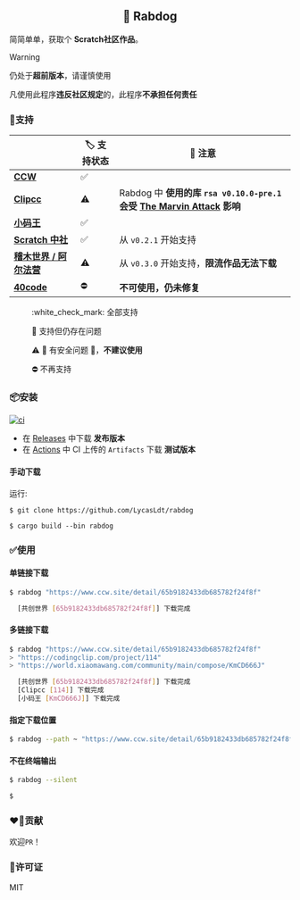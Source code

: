 <div align="center">

## :dog: Rabdog 
</div>

简简单单，获取个 **Scratch社区作品**。

> [!WARNING]
> 仍处于**超前版本**，请谨慎使用
>
> 凡使用此程序**违反社区规定**的，此程序**不承担任何责任**

### :rocket:支持
||:label: 支持状态|:rotating_light: 注意|
|-|-|-|
|**[CCW]**|:white_check_mark:||
|**[Clipcc]**|:warning:|Rabdog 中 **使用的库 `rsa v0.10.0-pre.1` 会受 [The Marvin Attack](https://people.redhat.com/~hkario/marvin/) 影响** |
|**[小码王][xmw]**|:white_check_mark:||
|**[Scratch 中社][scratch-cn]**|:white_check_mark:|从 `v0.2.1` 开始支持|
|**[稽木世界 / 阿尔法营][gitblock]**|:warning:|从 `v0.3.0` 开始支持，**限流作品无法下载**|
|**[40code]**|:no_entry:|**不可使用，仍未修复**|

<dd>
:white_check_mark: 全部支持

:construction: 支持但仍存在问题

:warning: :rotating_light: 有安全问题 :rotating_light:，**不建议使用**

:no_entry: 不再支持
</dd>

### :package:安装

[![ci](https://github.com/LycasLdt/rabdog/actions/workflows/ci.yml/badge.svg)](https://github.com/LycasLdt/rabdog/actions/workflows/ci.yml)

- 在 [Releases][download] 中下载 **发布版本** 
- 在 [Actions][actions] 中 CI 上传的 `Artifacts` 下载 **测试版本**

#### 手动下载

运行:

```
$ git clone https://github.com/LycasLdt/rabdog

$ cargo build --bin rabdog
```

### :white_check_mark:使用

#### 单链接下载

```bash
$ rabdog "https://www.ccw.site/detail/65b9182433db685782f24f8f"

  [共创世界 [65b9182433db685782f24f8f]] 下载完成
```

#### 多链接下载

```bash
$ rabdog "https://www.ccw.site/detail/65b9182433db685782f24f8f"
> "https://codingclip.com/project/114"
> "https://world.xiaomawang.com/community/main/compose/KmCD666J"

  [共创世界 [65b9182433db685782f24f8f]] 下载完成
  [Clipcc [114]] 下载完成
  [小码王 [KmCD666J]] 下载完成
```

#### 指定下载位置

```bash
$ rabdog --path ~ "https://www.ccw.site/detail/65b9182433db685782f24f8f"
```

#### 不在终端输出

```bash
$ rabdog --silent

$ 
```

### :heart_on_fire:贡献

欢迎`PR`！

### :key:许可证
MIT

[download]: https://github.com/LycasLdt/rabdog/releases
[actions]: https://github.com/LycasLdt/rabdog/actions

[ccw]: https://www.ccw.site
[clipcc]: https://codingclip.com
[40code]: https://40code.com
[xmw]: https://world.xiaomawang.com/
[scratch-cn]: https://www.scratch-cn.cn/
[40code]: https://www.40code.com/
[gitblock]: https://gitblock.cn